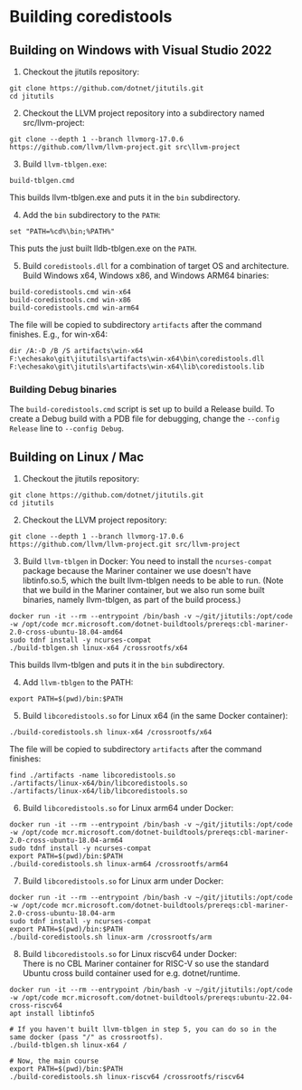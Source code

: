 # Building coredistools

## Building on Windows with Visual Studio 2022

1. Checkout the jitutils repository:
```
git clone https://github.com/dotnet/jitutils.git
cd jitutils
```

2. Checkout the LLVM project repository into a subdirectory named src/llvm-project:
```
git clone --depth 1 --branch llvmorg-17.0.6 https://github.com/llvm/llvm-project.git src\llvm-project
```

3. Build `llvm-tblgen.exe`:
```
build-tblgen.cmd
```

This builds llvm-tblgen.exe and puts it in the `bin` subdirectory.

4. Add the `bin` subdirectory to the `PATH`:
```
set "PATH=%cd%\bin;%PATH%"
```

This puts the just built lldb-tblgen.exe on the `PATH`.

5. Build `coredistools.dll` for a combination of target OS and architecture.
Build Windows x64, Windows x86, and Windows ARM64 binaries:
```
build-coredistools.cmd win-x64
build-coredistools.cmd win-x86
build-coredistools.cmd win-arm64
```

The file will be copied to subdirectory `artifacts` after the command finishes. E.g., for win-x64:
```
dir /A:-D /B /S artifacts\win-x64
F:\echesako\git\jitutils\artifacts\win-x64\bin\coredistools.dll
F:\echesako\git\jitutils\artifacts\win-x64\lib\coredistools.lib
```

### Building Debug binaries

The `build-coredistools.cmd` script is set up to build a Release build. To create a Debug build with a PDB file
for debugging, change the `--config Release` line to `--config Debug`.

## Building on Linux / Mac

1. Checkout the jitutils repository:
```
git clone https://github.com/dotnet/jitutils.git
cd jitutils
```

2. Checkout the LLVM project repository:
```
git clone --depth 1 --branch llvmorg-17.0.6 https://github.com/llvm/llvm-project.git src/llvm-project
```

3. Build `llvm-tblgen` in Docker:
You need to install the `ncurses-compat` package because the Mariner container we use doesn't have libtinfo.so.5, which the built
llvm-tblgen needs to be able to run. (Note that we build in the Mariner container, but we also run some built binaries, namely llvm-tblgen,
as part of the build process.)
```
docker run -it --rm --entrypoint /bin/bash -v ~/git/jitutils:/opt/code -w /opt/code mcr.microsoft.com/dotnet-buildtools/prereqs:cbl-mariner-2.0-cross-ubuntu-18.04-amd64
sudo tdnf install -y ncurses-compat
./build-tblgen.sh linux-x64 /crossrootfs/x64
```

This builds llvm-tblgen and puts it in the `bin` subdirectory.

4. Add `llvm-tblgen` to the PATH:
```
export PATH=$(pwd)/bin:$PATH
```

5. Build `libcoredistools.so` for Linux x64 (in the same Docker container):
```
./build-coredistools.sh linux-x64 /crossrootfs/x64
```

The file will be copied to subdirectory `artifacts` after the command finishes:
```
find ./artifacts -name libcoredistools.so
./artifacts/linux-x64/bin/libcoredistools.so
./artifacts/linux-x64/lib/libcoredistools.so
```

6. Build `libcoredistools.so` for Linux arm64 under Docker:

```
docker run -it --rm --entrypoint /bin/bash -v ~/git/jitutils:/opt/code -w /opt/code mcr.microsoft.com/dotnet-buildtools/prereqs:cbl-mariner-2.0-cross-ubuntu-18.04-arm64
sudo tdnf install -y ncurses-compat
export PATH=$(pwd)/bin:$PATH
./build-coredistools.sh linux-arm64 /crossrootfs/arm64
```

7. Build `libcoredistools.so` for Linux arm under Docker:
```
docker run -it --rm --entrypoint /bin/bash -v ~/git/jitutils:/opt/code -w /opt/code mcr.microsoft.com/dotnet-buildtools/prereqs:cbl-mariner-2.0-cross-ubuntu-18.04-arm
sudo tdnf install -y ncurses-compat
export PATH=$(pwd)/bin:$PATH
./build-coredistools.sh linux-arm /crossrootfs/arm
```

8. Build `libcoredistools.so` for Linux riscv64 under Docker:  
There is no CBL Mariner container for RISC-V so use the standard Ubuntu cross build container used for e.g. dotnet/runtime.
```
docker run -it --rm --entrypoint /bin/bash -v ~/git/jitutils:/opt/code -w /opt/code mcr.microsoft.com/dotnet-buildtools/prereqs:ubuntu-22.04-cross-riscv64
apt install libtinfo5

# If you haven't built llvm-tblgen in step 5, you can do so in the same docker (pass "/" as crossrootfs).
./build-tblgen.sh linux-x64 /

# Now, the main course
export PATH=$(pwd)/bin:$PATH
./build-coredistools.sh linux-riscv64 /crossrootfs/riscv64
```